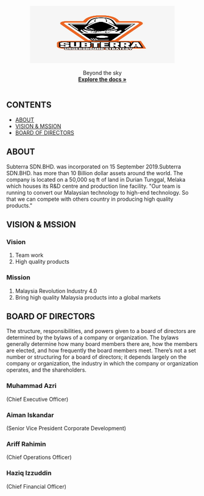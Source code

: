<br />
<p align="center">
  <a href="https://github.com/azri41/iCrime">
    <img src="logo.png" alt="Logo" width="380" height="150">
  </a>
  <p align="center">
    Beyond the sky
    <br />
    <a href="https://github.com/azri41/iCrime"><strong>Explore the docs »</strong></a>
    <br />
    <br />
  </p>
</p>

## CONTENTS

- [ABOUT](#ABOUT)
- [VISION & MSSION](#VISION-&-MSSION)
- [BOARD OF DIRECTORS](#BOARD-OF-DIRECTORS)

## ABOUT

Subterra SDN.BHD. was incorporated on 15 September 2019.Subterra SDN.BHD. has more than 10 Billion dollar assets around the world. The company is located on a 50,000 sq ft of land in Durian Tunggal, Melaka which houses its R&D centre and production line facility. "Our team is running to convert our Malaysian technology to high-end technology. So that we can compete with others country in producing high quality products."

## VISION & MSSION

### Vision

1. Team work
2. High quality products

### Mission

1. Malaysia Revolution Industry 4.0
2. Bring high quality Malaysia products into a global markets

## BOARD OF DIRECTORS

The structure, responsibilities, and powers given to a board of directors are determined by the bylaws of a company or organization. The bylaws generally determine how many board members there are, how the members are elected, and how frequently the board members meet. There’s not a set number or structuring for a board of directors; it depends largely on the company or organization, the industry in which the company or organization operates, and the shareholders.

### Muhammad Azri

(Chief Executive Officer)

### Aiman Iskandar

(Senior Vice President Corporate Development)

### Ariff Rahimin

(Chief Operations Officer)

### Haziq Izzuddin

(Chief Financial Officer)
